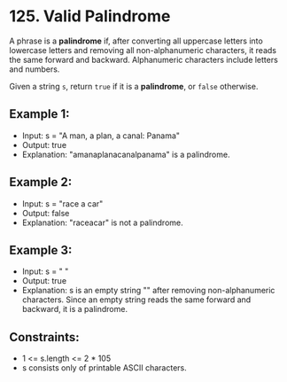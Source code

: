 # 125. Valid Palindrome

A phrase is a **palindrome** if, after converting all uppercase letters into lowercase letters and removing all non-alphanumeric characters, it reads the same forward and backward. Alphanumeric characters include letters and numbers.

Given a string `s`, return `true` if it is a **palindrome**, or `false` otherwise.

## Example 1:

- Input: s = "A man, a plan, a canal: Panama"
- Output: true
- Explanation: "amanaplanacanalpanama" is a palindrome.

## Example 2:

- Input: s = "race a car"
- Output: false
- Explanation: "raceacar" is not a palindrome.

## Example 3:

- Input: s = " "
- Output: true
- Explanation: s is an empty string "" after removing non-alphanumeric characters. Since an empty string reads the same forward and backward, it is a palindrome.
 
## Constraints:

- 1 <= s.length <= 2 * 105
- s consists only of printable ASCII characters.